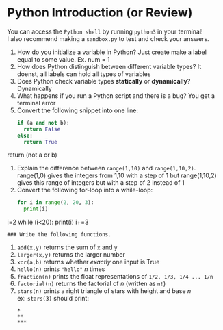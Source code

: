 # Python Introduction (or Review)
You can access the `Python shell` by running `python3` in your terminal!  
I also recommend making a `sandbox.py` to test and check your answers.

1. How do you initialize a variable in Python?
Just create make a label equal to some value. Ex. num = 1
1. How does Python distinguish between different variable types?
It doenst, all labels can hold all types of variables
1. Does Python check variable types **statically** or **dynamically**?
Dynamically
1. What happens if you run a Python script and there is a bug?
You get a terminal error
1. Convert the following snippet into one line:
    ```py
    if (a and not b):
      return False
    else:
      return True
    ```
  return (not a or b)
1. Explain the difference between `range(1,10)` and `range(1,10,2)`.
range(1,0) gives the integers from 1,10 with a step of 1 but range(1,10,2) gives this range of integers but with a step of 2 instead of 1
1. Convert the following for-loop into a while-loop:
    ```py
    for i in range(2, 20, 3):
      print(i)
    ```
i=2
while (i<20):
  print(i)
  i+=3
  

    ### Write the following functions.
1. `add(x,y)` returns the sum of `x` and `y`
1. `larger(x,y)` returns the larger number
1. `xor(a,b)` returns whether _exactly_ one input is True
1. `hello(n)` prints `"hello"` _n_ times
1. `fraction(n)` prints the float representations of `1/2, 1/3, 1/4 ... 1/n`
1. `factorial(n)` returns the factorial of _n_ (written as `n!`)
1. `stars(n)` prints a right triangle of stars with height and base _n_  
    ex: `stars(3)` should print:
    ```
    *
    **
    ***
    ```
